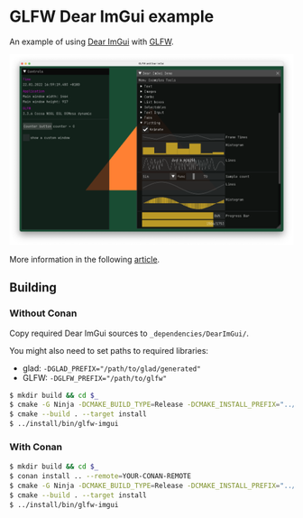 # GLFW Dear ImGui example

An example of using [Dear ImGui](https://github.com/ocornut/imgui) with [GLFW](https://www.glfw.org).

![GLFW and Dear ImGui](/img/screenshot.png "GLFW and Dear ImGui")

More information in the following [article](https://retifrav.github.io/blog/2019/08/04/glfw-dear-imgui/).

## Building

### Without Conan

Copy required Dear ImGui sources to `_dependencies/DearImGui/`.

You might also need to set paths to required libraries:

- glad: `-DGLAD_PREFIX="/path/to/glad/generated"`
- GLFW: `-DGLFW_PREFIX="/path/to/glfw"`

``` sh
$ mkdir build && cd $_
$ cmake -G Ninja -DCMAKE_BUILD_TYPE=Release -DCMAKE_INSTALL_PREFIX="../install" -DUSING_CONAN=0 ..
$ cmake --build . --target install
$ ../install/bin/glfw-imgui
```

### With Conan

``` sh
$ mkdir build && cd $_
$ conan install .. --remote=YOUR-CONAN-REMOTE
$ cmake -G Ninja -DCMAKE_BUILD_TYPE=Release -DCMAKE_INSTALL_PREFIX="../install" -DUSING_CONAN=1 ..
$ cmake --build . --target install
$ ../install/bin/glfw-imgui
```
